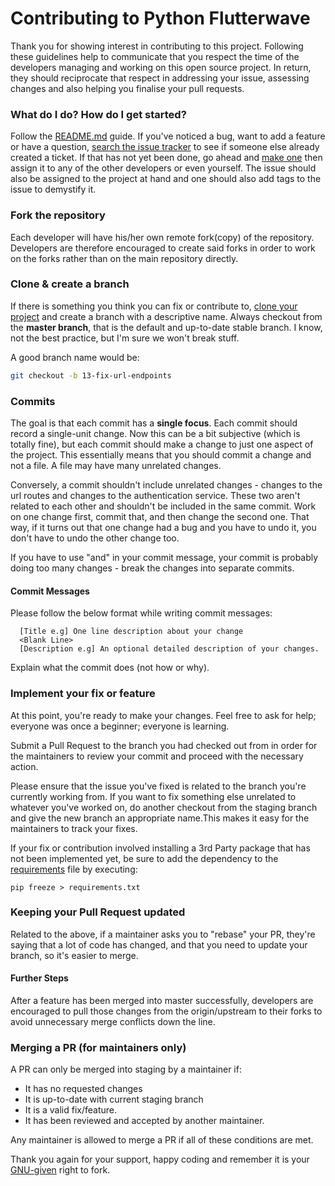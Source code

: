 # Contributing to Python Flutterwave

Thank you for showing interest in contributing to this project. Following these guidelines help to communicate that you respect the time of the developers managing and working on this open source project. In return, they should reciprocate that respect in addressing your issue, assessing changes and also helping you finalise your pull requests.

### What do I do? How do I get started?

Follow the [README.md](/README.md) guide. If you've noticed a bug, want to add a feature or have a question, [search the issue tracker](https://github.com/WilliamOtieno/python-flutterwave/issues) to see if someone else already created a ticket. If that has not yet been done, go ahead and [make one](https://github.com/WilliamOtieno/python-flutterwave/issues/new) then assign it to any of the other developers or even yourself.
The issue should also be assigned to the project at hand and one should also add tags to the issue to demystify it.


### Fork the repository
Each developer will have his/her own remote fork(copy) of the repository. Developers are therefore encouraged to create said forks in order to work on the forks rather than on the main repository directly.



### Clone & create a branch

If there is something you think you can fix or contribute to, [clone your project](https://git-scm.com/book/en/v2/Git-Basics-Getting-a-Git-Repository) and create a branch with a descriptive name. Always checkout from the **master branch**, that is the default and up-to-date stable branch. I know, not the best practice, but I'm sure we won't break stuff.

A good branch name would be:

```sh
git checkout -b 13-fix-url-endpoints
```

### Commits
The goal is that each commit has a **single focus**. Each commit should record a single-unit change. Now this can be a bit subjective (which is totally fine), but each commit should make a change to just one aspect of the project.
This essentially means that you should commit a change and not a file. A file may have many unrelated changes.

Conversely, a commit shouldn't include unrelated changes - changes to the url routes and changes to the authentication service. These two aren't related to each other and shouldn't be included in the same commit. Work on one change first, commit that, and then change the second one. That way, if it turns out that one change had a bug and you have to undo it, you don't have to undo the other change too.

If you have to use "and" in your commit message, your commit is probably doing too many changes - break the changes into separate commits.

#### Commit Messages

Please follow the below format while writing commit messages:

```
  [Title e.g] One line description about your change
  <Blank Line>
  [Description e.g] An optional detailed description of your changes.
```

Explain what the commit does (not how or why).

### Implement your fix or feature

At this point, you're ready to make your changes. Feel free to ask for help; everyone was once a beginner; everyone is learning.

Submit a Pull Request to the branch you had checked out from in order for the maintainers to review your commit and proceed with the necessary action.

Please ensure that the issue you've fixed is related to the branch you're currently working from. If you want to fix something else unrelated to whatever you've worked on, do another checkout from the staging branch and give the new branch an appropriate name.This makes it easy for the maintainers to track your fixes.

If your fix or contribution involved installing a 3rd Party package that has not been implemented yet, be sure to add the dependency to the [requirements](/requirements.txt) file by executing: 
```shell
pip freeze > requirements.txt
```

### Keeping your Pull Request updated

Related to the above, if a maintainer asks you to "rebase" your PR, they're saying that a lot of code has changed, and that you need to update your branch, so it's easier to merge.

#### Further Steps

After a feature has been merged into master successfully, developers are encouraged to pull those changes from the origin/upstream to their forks to avoid unnecessary merge conflicts down the line.


### Merging a PR (for maintainers only)

A PR can only be merged into staging by a maintainer if:
- It has no requested changes
- It is up-to-date with current staging branch
- It is a valid fix/feature.
- It has been reviewed and accepted by another maintainer.

Any maintainer is allowed to merge a PR if all of these conditions are met.

Thank you again for your support, happy coding and remember it is your [GNU-given](https://www.gnu.org/home.en.html) right to fork.
